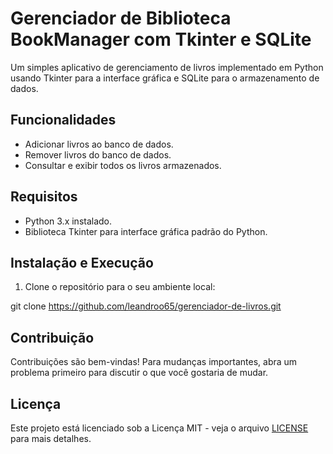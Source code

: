 # Gerenciador de Biblioteca BookManager com Tkinter e SQLite

Um simples aplicativo de gerenciamento de livros implementado em Python usando Tkinter para a interface gráfica e SQLite para o armazenamento de dados.

## Funcionalidades

- Adicionar livros ao banco de dados.
- Remover livros do banco de dados.
- Consultar e exibir todos os livros armazenados.

## Requisitos

- Python 3.x instalado.
- Biblioteca Tkinter para interface gráfica padrão do Python.

## Instalação e Execução

1. Clone o repositório para o seu ambiente local:

git clone https://github.com/leandroo65/gerenciador-de-livros.git


## Contribuição

Contribuições são bem-vindas! Para mudanças importantes, abra um problema primeiro para discutir o que você gostaria de mudar.

## Licença

Este projeto está licenciado sob a Licença MIT - veja o arquivo [LICENSE](LICENSE) para mais detalhes.

